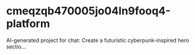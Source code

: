 # cmeqzqb470005jo04ln9fooq4-platform
AI-generated project for chat: Create a futuristic cyberpunk-inspired hero sectio...
